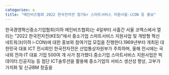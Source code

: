 ```yaml
---
categories: a
title: "메인비즈협회 2022 한국전자전 참가br 스마트서비스 지원사웝·iCON 등 홍보"
---
```

한국경영혁신중소기업협회(이하 메인비즈협회)는 4일부터 사흘간 서울 코엑스에서 열리는 "2022 한국전자전(KES)"에서 중소기업 스마트서비스 지원사업 및 개방형 혁신 네트워크(이하 i-CON)에 대한 홍보와 참여기업 모집을 진행한다.1969년부터 개최된 대한민국 대표 ICT 전시회인 한국전자전은 산업통상자원부가 주최하며, 올해 전시에는 국내외 전자·IT 대표 기업 500여 개 사가 참가했다.중소기업 스마트서비스 지원사업은 빅데이터․인공지능 등 첨단 ICT솔루션을 활용해 중소기업의 서비스 생산성 향상, 고부가가치화 및 신규BM 창출을